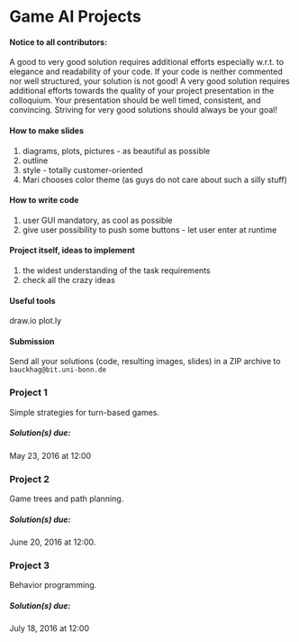 # Game AI Projects

#### Notice to all contributors:

A good to very good solution requires additional efforts especially w.r.t. to elegance and readability of your code. If your code is neither commented nor well structured, your solution is not good! A very good solution requires additional efforts towards the quality of your project presentation in the colloquium. Your presentation should be well timed, consistent, and convincing. Striving for very good solutions should always be your goal!

#### How to make slides
1. diagrams, plots, pictures - as beautiful as possible
2. outline
3. style - totally customer-oriented
4. Mari chooses color theme (as guys do not care about such a silly stuff)

#### How to write code
1. user GUI mandatory, as cool as possible
2. give user possibility to push some buttons - let user enter at runtime

#### Project itself, ideas to implement
1. the widest understanding of the task requirements
2. check all the crazy ideas

#### Useful tools
draw.io
plot.ly

#### Submission
Send all your solutions (code, resulting images, slides) in a ZIP archive
to `bauckhag@bit.uni-bonn.de`

### Project 1
Simple strategies for turn-based games.

##### Solution(s) due:
May 23, 2016 at 12:00


### Project 2
Game trees and path planning.

##### Solution(s) due:
June 20, 2016 at 12:00.


### Project 3
Behavior programming.

##### Solution(s) due:
July 18, 2016 at 12:00
